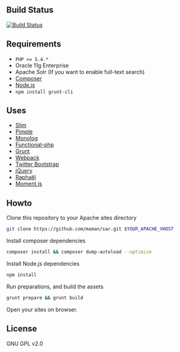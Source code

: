 ## Build Status
[![Build Status](https://magnum.travis-ci.com/maman/sar.svg?token=tS5hnxRJT8zLdS5t58t1)](https://magnum.travis-ci.com/maman/sar)

## Requirements
* `PHP >= 5.4.*`
* Oracle 11g Enterprise
* Apache Solr (If you want to enable full-text search)
* [Composer](https://getcomposer.org)
* [Node.js](http://nodejs.org)
* `npm install grunt-cli`

## Uses
* [Slim](http://www.slimframework.com)
* [Pimple](http://pimple.sensiolabs.org)
* [Monolog](https://github.com/Seldaek/monolog)
* [Functional-php](https://github.com/lstrojny/functional-php)
* [Grunt](http://gruntjs.com)
* [Webpack](http://webpack.github.io)
* [Twitter Bootstrap](http://getbootstrap.com)
* [jQuery](http://jquery.com)
* [Raphaël](http://raphaeljs.com)
* [Moment.js](http://momentjs.com)

## Howto

Clone this repository to your Apache sites directory

```sh
git clone https://github.com/maman/sar.git $YOUR_APACHE_VHOST
```

Install composer dependencies

```sh
composer install && composer dump-autoload --optimize
```

Install Node.js dependencies

```sh
npm install
```

Run preparations, and build the assets

```sh
grunt prepare && grunt build
```

Open your sites on browser.

## License
GNU GPL v2.0
